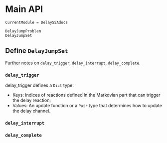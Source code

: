 # Main API
```@meta
CurrentModule = DelaySSAdocs
```

```@docs
DelayJumpProblem
DelayJumpSet
```

## Define `DelayJumpSet`
Further notes on `delay_trigger`, `delay_interrupt`, `delay_complete`.
### `delay_trigger` 
   delay_trigger defines a `Dict` type:

- Keys: Indices of reactions defined in the Markovian part that can trigger the delay reaction;
- Values: An update function or a `Pair` type that determines how to update the delay channel.
 

### `delay_interrupt`
 
### `delay_complete` 